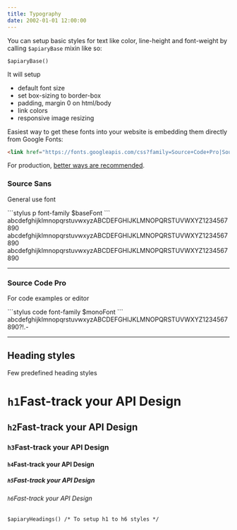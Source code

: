 ```yaml
---
title: Typography
date: 2002-01-01 12:00:00
---
```


You can setup basic styles for text like color, line-height and font-weight by calling `$apiaryBase` mixin like so:

```stylus
$apiaryBase()
```

It will setup

- default font size
- set box-sizing to border-box
- padding, margin 0 on html/body
- link colors
- responsive image resizing

Easiest way to get these fonts into your website is embedding them directly from Google Fonts:

```html
<link href="https://fonts.googleapis.com/css?family=Source+Code+Pro|Source+Sans+Pro:200,400,600" rel="stylesheet">
```

For production, [better ways are recommended](https://www.zachleat.com/web/comprehensive-webfonts/).

<div class="typoBox typoBox--sans">
  <h3>Source Sans</h3>
  <p>General use font</p>
  ```stylus
  p
    font-family $baseFont
  ```
  <div class="row between-xs">
    <div class="typoBox__content typoBox__content--sans typoBox__content--100 col-xs-12 col-md-4">abcdefghijklmnopqrstuvwxyzABCDEFGHIJKLMNOPQRSTUVWXYZ1234567890</div>
    <div class="typoBox__content typoBox__content--sans typoBox__content--400 col-xs-12 col-md-4">abcdefghijklmnopqrstuvwxyzABCDEFGHIJKLMNOPQRSTUVWXYZ1234567890</div>
    <div class="typoBox__content typoBox__content--sans typoBox__content--600 col-xs-12 col-md-4">abcdefghijklmnopqrstuvwxyzABCDEFGHIJKLMNOPQRSTUVWXYZ1234567890</div>
  </div>
</div>

<hr />

<div class="typoBox typoBox--mono">
  <h3>Source Code Pro</h3>
  <p>For code examples or editor</p>
  ```stylus
  code
    font-family $monoFont
  ```
  <div class="typoBox__content typoBox__content--mono typoBox__content--400">abcdefghijklmnopqrstuvwxyzABCDEFGHIJKLMNOPQRSTUVWXYZ1234567890?!.-</div>
</div>

<hr />

## Heading styles
Few predefined heading styles

<div class="typoPreview">
  <h1><code>h1</code>Fast-track your API Design</h1>
  <h2><code>h2</code>Fast-track your API Design</h2>
  <h3><code>h3</code>Fast-track your API Design</h3>
  <h4><code>h4</code>Fast-track your API Design</h4>
  <h5><code>h5</code>Fast-track your API Design</h5>
  <h6><code>h6</code>Fast-track your API Design</h6>
</div>

```stylus
$apiaryHeadings() /* To setup h1 to h6 styles */
```
